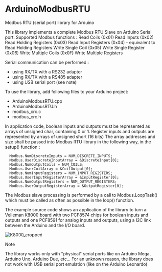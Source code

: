 # ArduinoModbusRTU
Modbus RTU (serial port) library for Arduino

This library implements a complete Modbus RTU Slave on Arduino Serial port.
Supported Modbus functions :
Read Coils (0x01)
Read Inputs (0x02)
Read Holding Registers (0x03)
Read Input Registers (0x04) - equivalent to Read Holding Registers
Write Single Coil (0x05)
Write Single Register (0x06)
Write Multiple Coils (0x0F)
Write Multiple Registers

Serial communication can be performed :
* using RX/TX with a RS232 adapter
* using RX/TX with a RS485 adapter
* using USB serial port (see note)

To use the library, add following files to your Arduino project:
* ArduinoModbusRTU.cpp
* ArduinoModbusRTU.h
* modbus_crc.c
* modbus_crc.h

In application code, boolean inputs and outputs must be represented as arrays of unsigned char, containing 0 or 1.
Register inputs and outputs are represented by arrays of unsigned short (16 bits)
The array addresses and size shall be passed into Modbus RTU library in the following way, in the setup() function :
```
  Modbus.NumDiscreteInputs = NUM_DISCRETE_INPUTS;
  Modbus.UserDiscreteInputArray = &DiscreteInput[0];
  Modbus.NumOutputCoils = NUM_COILS;
  Modbus.UserCoilArray = &CoilOutput[0];
  Modbus.NumInputRegisters = NUM_INPUT_REGISTERS;
  Modbus.UserInputRegisterArray = &InputRegister[0];
  Modbus.NumOutputRegisters = NUM_OUTPUT_REGISTERS;
  Modbus.UserOutputRegisterArray = &OutputRegister[0];
```

The Modbus slave processing is performed by a call to Modbus.LoopTask() which must be called as often as possible in the loop() function.

The example source code shows an application of the library to turn a Velleman K8000 board with two PCF8574 chips for boolean inputs and outputs and one PCF8591 for analog inputs and outputs, using a I2C link between the Arduino and the I/O board.

![K8000_cropped](https://github.com/user-attachments/assets/30fb886f-de01-48dd-b7be-d6f9d703186f)


>[!NOTE]
The library works only with "physical" serial ports like on Arduino Mega, Arduino Uno, Arduino Due, etc...
For an unknown reason, the library does not work with USB serial port emulation (like on the Arduino Leonardo)

